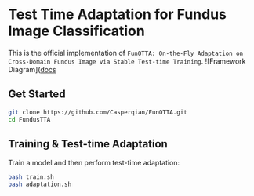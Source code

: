 # Test Time Adaptation for Fundus Image Classification
This is the official implementation of `FunOTTA: On-the-Fly Adaptation on Cross-Domain Fundus Image via Stable Test-time Training`.
![Framework Diagram]([docs](https://github.com/Casperqian/FunOTTA/framework.pdf)   
## Get Started
```bash
git clone https://github.com/Casperqian/FunOTTA.git
cd FundusTTA
```
## Training & Test-time Adaptation
Train a model and then perform test-time adaptation:   
```bash
bash train.sh 
bash adaptation.sh
```  



